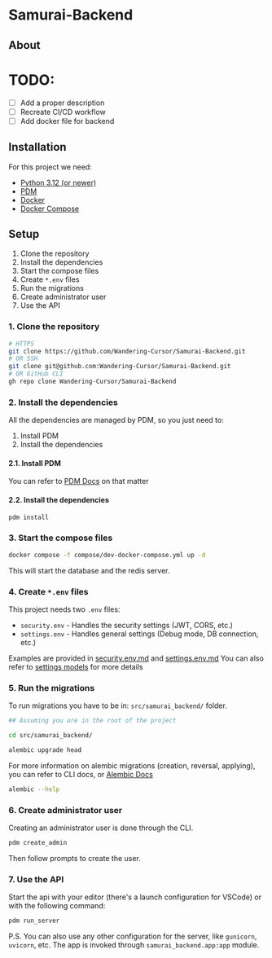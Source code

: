 # Samurai-Backend

## About

# TODO:
- [ ] Add a proper description
- [ ] Recreate CI/CD workflow
- [ ] Add docker file for backend

## Installation

For this project we need:
- [Python 3.12 (or newer)](https://www.python.org/)
- [PDM](https://pdm-project.org/latest/)
- [Docker](https://www.docker.com/)
- [Docker Compose](https://docs.docker.com/compose/)

## Setup

1. Clone the repository
1. Install the dependencies
1. Start the compose files
1. Create `*.env` files
1. Run the migrations
1. Create administrator user
1. Use the API

### 1. Clone the repository

```bash
# HTTPS
git clone https://github.com/Wandering-Cursor/Samurai-Backend.git
# OR SSH
git clone git@github.com:Wandering-Cursor/Samurai-Backend.git
# OR GitHub CLI
gh repo clone Wandering-Cursor/Samurai-Backend
```

### 2. Install the dependencies

All the dependencies are managed by PDM, so you just need to:
1. Install PDM
2. Install the dependencies

#### 2.1. Install PDM

You can refer to [PDM Docs](https://pdm-project.org/latest/#recommended-installation-method) on that matter

#### 2.2. Install the dependencies

```bash
pdm install
```

### 3. Start the compose files

```bash
docker compose -f compose/dev-docker-compose.yml up -d
```

This will start the database and the redis server.

### 4. Create `*.env` files

This project needs two `.env` files:
- `security.env` - Handles the security settings (JWT, CORS, etc.)
- `settings.env` - Handles general settings (Debug mode, DB connection, etc.)

Examples are provided in [security.env.md](./security.env.md) and [settings.env.md](./settings.env.md)
You can also refer to [settings models](./src/samurai_backend/settings.py) for more details

### 5. Run the migrations

To run migrations you have to be in: `src/samurai_backend/` folder.
```bash
## Assuming you are in the root of the project

cd src/samurai_backend/

alembic upgrade head
```

For more information on alembic migrations (creation, reversal, applying), you can refer to CLI docs, or [Alembic Docs](https://alembic.sqlalchemy.org/en/latest/)
```bash
alembic --help
```

### 6. Create administrator user

Creating an administrator user is done through the CLI.
```bash
pdm create_admin
```

Then follow prompts to create the user.

### 7. Use the API

Start the api with your editor (there's a launch configuration for VSCode) or with the following command:
```bash
pdm run_server
```

P.S. You can also use any other configuration for the server, like `gunicorn`, `uvicorn`, etc.
The app is invoked through `samurai_backend.app:app` module.
